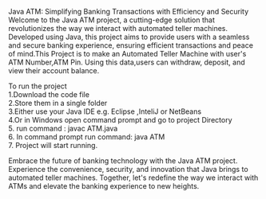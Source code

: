 Java ATM: Simplifying Banking Transactions with Efficiency and Security <br />
Welcome to the Java ATM project, a cutting-edge solution that revolutionizes the way we interact with automated teller machines. Developed using Java, this project aims to provide users with a seamless and secure banking experience, ensuring efficient transactions and peace of mind.This Project is to make an Automated Teller Machine with user's ATM Number,ATM Pin. Using this data,users can withdraw, deposit, and view their account balance.

To run the project <br />
1.Download the code file  <br />
2.Store them in a single folder  <br />
3.Either use your Java IDE e.g. Eclipse ,InteliJ or NetBeans <br />
4.Or in Windows open command prompt and go to project Directory <br />
5. run command : javac ATM.java <br />
6. In command prompt run command: java ATM <br />
7. Project will start running. <br />


Embrace the future of banking technology with the Java ATM project. Experience the convenience, security, and innovation that Java brings to automated teller machines. Together, let's redefine the way we interact with ATMs and elevate the banking experience to new heights.
